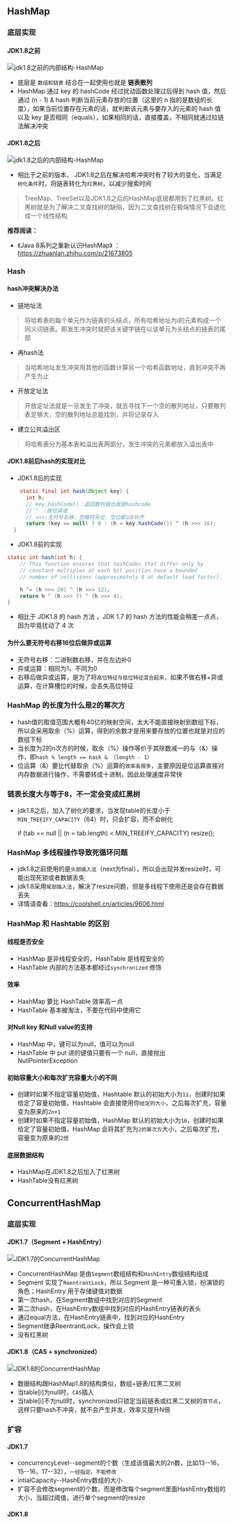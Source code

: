 ## HashMap
### 底层实现
#### JDK1.8之前
![jdk1.8之前的内部结构-HashMap](https://note.youdao.com/yws/public/resource/42a4eb64fcd077085c530713ff0bec46/xmlnote/4F640C2C11D34FECB4C9FA796B12B516/12500)
- 底层是 `数组和链表` 结合在一起使用也就是 **链表散列**
- HashMap 通过 key 的 hashCode 经过扰动函数处理过后得到 hash 值，然后通过 (n - 1) & hash 判断当前元素存放的位置（这里的 n 指的是数组的长度），如果当前位置存在元素的话，就判断该元素与要存入的元素的 hash 值以及 key 是否相同（equals），如果相同的话，直接覆盖，不相同就通过拉链法解决冲突

#### JDK1.8之后
![jdk1.8之后的内部结构-HashMap](https://note.youdao.com/yws/public/resource/42a4eb64fcd077085c530713ff0bec46/xmlnote/7708E8EAD733486D91A7F84D7B91C478/12503)
- 相比于之前的版本， JDK1.8之后在解决哈希冲突时有了较大的变化，当满足`树化条件`时，将链表转化为`红黑树`，以减少搜索时间
> TreeMap、TreeSet以及JDK1.8之后的HashMap底层都用到了红黑树。红黑树就是为了解决二叉查找树的缺陷，因为二叉查找树在极端情况下会退化成一个线性结构

**推荐阅读：**
- 《Java 8系列之重新认识HashMap》 ：<https://zhuanlan.zhihu.com/p/21673805>

### Hash
#### hash冲突解决办法
- 链地址法
> 将哈希表的每个单元作为链表的头结点，所有哈希地址为i的元素构成一个同义词链表。即发生冲突时就把该关键字链在以该单元为头结点的链表的尾部

- 再hash法
> 当哈希地址发生冲突用其他的函数计算另一个哈希函数地址，直到冲突不再产生为止

- 开放定址法
> 开放定址法就是一旦发生了冲突，就去寻找下一个空的散列地址，只要散列表足够大，空的散列地址总能找到，并将记录存入

- 建立公共溢出区
> 将哈希表分为基本表和溢出表两部分，发生冲突的元素都放入溢出表中

#### JDK1.8前后hash的实现对比
- JDK1.8后的实现

```java
    static final int hash(Object key) {
      int h;
      // key.hashCode()：返回散列值也就是hashcode
      // ^ ：按位异或
      // >>>:无符号右移，忽略符号位，空位都以0补齐
      return (key == null) ? 0 : (h = key.hashCode()) ^ (h >>> 16);
  }
```

- JDK1.8前的实现

```java
static int hash(int h) {
    // This function ensures that hashCodes that differ only by
    // constant multiples at each bit position have a bounded
    // number of collisions (approximately 8 at default load factor).

    h ^= (h >>> 20) ^ (h >>> 12);
    return h ^ (h >>> 7) ^ (h >>> 4);
}
```
- 相比于 JDK1.8 的 hash 方法 ，JDK 1.7 的 hash 方法的性能会稍差一点点，因为毕竟扰动了 4 次

#### 为什么要无符号右移16位后做异或运算
- 无符号右移：二进制数右移，并在左边补0
- 异或运算：相同为1，不同为0
- 右移后做异或运算，是为了将`高位特征与低位特征混合起来`，如果不做右移+异或运算，在计算槽位的时候，会丢失高位特征

### HashMap 的长度为什么是2的幂次方
- hash值的取值范围大概有40亿的映射空间，太大不能直接映射到数组下标，所以会采用取余（%）运算，得到的余数才是用来要存放的位置也就是对应的数组下标
- 当长度为2的n次方的时候，取余（%）操作等价于其除数减一的与（&）操作，即`hash % length == hash & （length - 1）`
- 位运算（&）要比代替取余（%）运算的`效率高很多`，主要原因是位运算直接对内存数据进行操作，不需要转成十进制，因此处理速度非常快


### 链表长度大与等于8，不一定会变成红黑树
- jdk1.8之后，加入了树化的要求，当发现table的长度小于`MIN_TREEIFY_CAPACITY`（64）时，只会扩容，而不会树化


    if (tab == null || (n = tab.length) < MIN_TREEIFY_CAPACITY)
            resize();

### HashMap 多线程操作导致死循环问题
- jdk1.8之前使用的是`头部插入法`（next为final），所以会出现并发resize时，可能出现死锁或者数据丢失
- jdk1.8采用`尾部插入法`，解决了resize问题，但是多线程下使用还是会存在数据丢失
- 详情请查看：<https://coolshell.cn/articles/9606.html>

### HashMap 和 Hashtable 的区别
#### 线程是否安全
- HashMap 是非线程安全的，HashTable 是线程安全的
- HashTable 内部的方法基本都经过`synchronized` 修饰

#### 效率
- HashMap 要比 HashTable 效率高一点
- HashTable 基本被淘汰，不要在代码中使用它

#### 对Null key 和Null value的支持
- HashMap 中，键可以为null，值可以为null
- HashTable 中 put 进的键值只要有一个 null，直接抛出 NullPointerException

#### 初始容量大小和每次扩充容量大小的不同
- 创建时如果不指定容量初始值，Hashtable 默认的初始大小为`11`，创建时如果给定了容量初始值，Hashtable 会直接使用你`给定的大小`，之后每次扩充，容量变为原来的`2n+1`
- 创建时如果不指定容量初始值，HashMap 默认的初始大小为`16`，创建时如果给定了容量初始值，HashMap 会将其扩充为`2的幂次方`大小，之后每次扩充，容量变为原来的`2倍`

#### 底层数据结构
- HashMap在JDK1.8之后加入了红黑树
- HashTable没有红黑树


## ConcurrentHashMap
### 底层实现
#### JDK1.7（Segment + HashEntry）
![JDK1.7的ConcurrentHashMap](https://note.youdao.com/yws/public/resource/42a4eb64fcd077085c530713ff0bec46/xmlnote/633161167BA04752B17D00C484EC9E7F/12505)
- ConcurrentHashMap 是由`Segment`数组结构和`HashEntry`数组结构组成
- Segment 实现了`ReentrantLock`，所以 Segment 是一种可重入锁，扮演锁的角色；HashEntry 用于存储键值对数据
- 第一次hash，在Segment数组中找到对应的Segment
- 第二次hash，在HashEntry数组中找到对应的HashEntry链表的表头
- 通过equal方法，在HashEntry链表中，找到对应的HashEntry
- Segment继承ReentrantLock，操作会上锁
- 没有红黑树

#### JDK1.8（CAS + synchronized）
![JDK1.8的ConcurrentHashMap](https://note.youdao.com/yws/public/resource/42a4eb64fcd077085c530713ff0bec46/xmlnote/62EE3F04BA9849419C0274F8AC9AADC7/12507)
- 数据结构跟HashMap1.8的结构类似，数组+链表/红黑二叉树
- 当table[i]为null时，`CAS`插入
- 当table[i]不为null时，synchronized只锁定当前链表或红黑二叉树的`首节点`，这样只要hash不冲突，就不会产生并发，效率又提升N倍

### 扩容
#### JDK1.7
- concurrencyLevel--segment的个数（生成该值最大的2n数，比如13--16，15--16，17--32），`一经指定，不能修改`
- intialCapacity--HashEntry数组的大小
- 扩容不会修改segment的个数，而是修改每个segment里面HashEntry数组的大小，当超过阈值，进行单个segment的resize

#### JDK1.8



